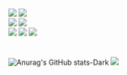 # 
<img src="https://img.shields.io/badge/iOS(UIKit)-000000?style=flat-square&logo=Apple&logoColor=white"/> <img src="https://img.shields.io/badge/Swift-F05138?style=flat-square&logo=Swift&logoColor=white"/><br>
<img src="https://img.shields.io/badge/Realm-39477F?style=flat-square&logo=Realm&logoColor=white"/> <img src="https://img.shields.io/badge/Firebase-FFCA28?style=flat-square&logo=Firebase&logoColor=white"/><br>
 <img src="https://img.shields.io/badge/Git-000000?style=flat-square&logo=Git&logoColor=white"/> <img src="https://img.shields.io/badge/GitHub-181717?style=flat-square&logo=GitHub&logoColor=white"/>
<img src="https://img.shields.io/badge/Notion-000000?style=flat-square&logo=Notion&logoColor=white"/>
#
![Anurag's GitHub stats-Dark](https://github-readme-stats.vercel.app/api?username=iOS-JS&show_icons=true&theme=dark#gh-dark-mode-only)
<img src="https://github-readme-stats.vercel.app/api/top-langs/?username=iOS-JS&layout=compact"><br>


